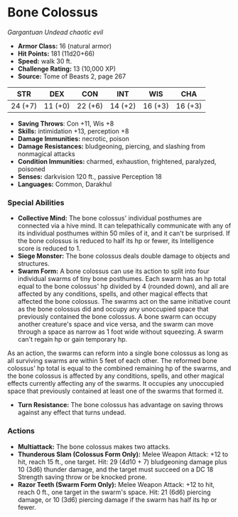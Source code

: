 # Bone Colossus

*Gargantuan* *Undead* *chaotic evil*

- **Armor Class:** 16 (natural armor)
- **Hit Points:** 181 (11d20+66)
- **Speed:** walk 30 ft.
- **Challenge Rating:** 13 (10,000 XP)
- **Source:** Tome of Beasts 2, page 267

| STR | DEX | CON | INT | WIS | CHA |
| --- | --- | --- | --- | --- | --- |
| 24 (+7) | 11 (+0) | 22 (+6) | 14 (+2) | 16 (+3) | 16 (+3) |

- **Saving Throws**: Con +11, Wis +8
- **Skills:** intimidation +13, perception +8
- **Damage Immunities:** necrotic, poison
- **Damage Resistances:** bludgeoning, piercing, and slashing from nonmagical attacks
- **Condition Immunities:** charmed, exhaustion, frightened, paralyzed, poisoned
- **Senses:** darkvision 120 ft., passive Perception 18
- **Languages:** Common, Darakhul

### Special Abilities

- **Collective Mind:** The bone colossus' individual posthumes are connected via a hive mind. It can telepathically communicate with any of its individual posthumes within 50 miles of it, and it can't be surprised. If the bone colossus is reduced to half its hp or fewer, its Intelligence score is reduced to 1.
- **Siege Monster:** The bone colossus deals double damage to objects and structures.
- **Swarm Form:** A bone colossus can use its action to split into four individual swarms of tiny bone posthumes. Each swarm has an hp total equal to the bone colossus' hp divided by 4 (rounded down), and all are affected by any conditions, spells, and other magical effects that affected the bone colossus. The swarms act on the same initiative count as the bone colossus did and occupy any unoccupied space that previously contained the bone colossus. A bone swarm can occupy another creature's space and vice versa, and the swarm can move through a space as narrow as 1 foot wide without squeezing. A swarm can't regain hp or gain temporary hp.

As an action, the swarms can reform into a single bone colossus as long as all surviving swarms are within 5 feet of each other. The reformed bone colossus' hp total is equal to the combined remaining hp of the swarms, and the bone colossus is affected by any conditions, spells, and other magical effects currently affecting any of the swarms. It occupies any unoccupied space that previously contained at least one of the swarms that formed it.
- **Turn Resistance:** The bone colossus has advantage on saving throws against any effect that turns undead.

### Actions

- **Multiattack:** The bone colossus makes two attacks.
- **Thunderous Slam (Colossus Form Only):** Melee Weapon Attack: +12 to hit, reach 15 ft., one target. Hit: 29 (4d10 + 7) bludgeoning damage plus 10 (3d6) thunder damage, and the target must succeed on a DC 18 Strength saving throw or be knocked prone.
- **Razor Teeth (Swarm Form Only):** Melee Weapon Attack: +12 to hit, reach 0 ft., one target in the swarm's space. Hit: 21 (6d6) piercing damage, or 10 (3d6) piercing damage if the swarm has half its hp or fewer.


